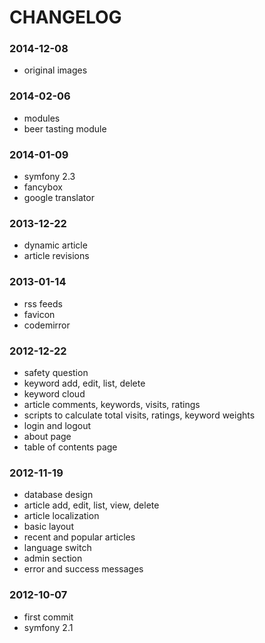 # CHANGELOG

### 2014-12-08
* original images

### 2014-02-06
* modules
* beer tasting module

### 2014-01-09
* symfony 2.3
* fancybox
* google translator

### 2013-12-22
* dynamic article
* article revisions

### 2013-01-14
* rss feeds
* favicon
* codemirror

### 2012-12-22
* safety question
* keyword add, edit, list, delete
* keyword cloud
* article comments, keywords, visits, ratings
* scripts to calculate total visits, ratings, keyword weights
* login and logout
* about page
* table of contents page

### 2012-11-19
* database design
* article add, edit, list, view, delete
* article localization
* basic layout
* recent and popular articles
* language switch
* admin section
* error and success messages

### 2012-10-07
* first commit
* symfony 2.1
